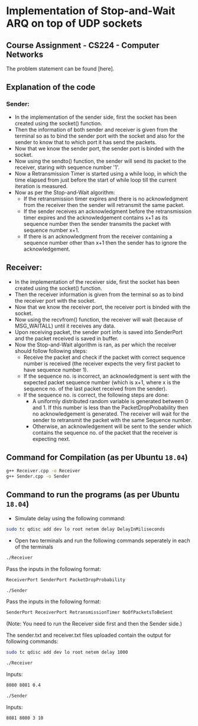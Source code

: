 # Implementation of Stop-and-Wait ARQ on top of UDP sockets

## Course Assignment - CS224 - Computer Networks
The problem statement can be found [here].

## Explanation of the code
### Sender:
* In the implementation of the sender side, first the socket has been created using the socket() function.
* Then the information of both sender and receiver is given from the terminal so as to bind the sender port with the socket and also for the sender to know that to which port it has send the packets.
* Now that we know the sender port, the sender port is binded with the socket.
* Now using the sendto() function, the sender will send its packet to the receiver, staring with sequence number '1'.
* Now a Retransmission Timer is started using a while loop, in which the time elapsed from just before the start of while loop till the current iteration is measured.
* Now as per the Stop-and-Wait algorithm:
  * If the retransmission timer expires and there is no acknowledgment from the receiver then the sender will retransmit the same packet.
  * If the sender receives an acknowledgment before the retransmission timer expires and the acknowledgement contains x+1 as its sequence number then the sender transmits the packet with sequence number x+1.
  * If there is an acknowledgment from the receiver containing a sequence number other than x+1 then the sender has to ignore the acknowledgement.

## Receiver:
* In the implementation of the receiver side, first the socket has been created using the socket() function.
* Then the receiver information is given from the terminal so as to bind the receiver port with the socket.
* Now that we know the receiver port, the receiver port is binded with the socket.
* Now using the recvfrom() function, the receiver will wait (because of MSG_WAITALL) until it receives any data.
* Upon receiving packet, the sender port info is saved into SenderPort and the packet received is saved in buffer.
* Now the Stop-and-Wait algorithm is ran, as per which the receiver should follow following steps:
  * Receive the packet and check if the packet with correct sequence number is received (the receiver expects the very first packet to have sequence number 1).
  * If the sequence no. is incorrect, an acknowledgment is sent with the expected packet sequence number (which is x+1, where x is the sequence no. of the last packet received from the sender).
  * If the sequence no. is correct, the following steps are done:
    * A uniformly distributed random variable is generated between 0 and 1. If this number is less than the PacketDropProbability then no acknowledgement is generated. The receiver will wait for the sender to retransmit the packet with the same Sequence number.
    * Otherwise, an acknowledgement will be sent to the sender which contains the sequence no. of the packet that the receiver is expecting next.

## Command for Compilation (as per Ubuntu `18.04`)
```bash
g++ Receiver.cpp -o Receiver
g++ Sender.cpp -o Sender
```

## Command to run the programs (as per Ubuntu `18.04`)
* Simulate delay using the following command:
```bash
sudo tc qdisc add dev lo root netem delay DelayInMiliseconds
```
* Open two terminals and run the following commands seperately in each of the terminals
```bash
./Receiver
```
 Pass the inputs in the following format:
```bash
ReceiverPort SenderPort PacketDropProbability
```
```bash
./Sender
```
 Pass the inputs in the following format:
```bash
SenderPort ReceiverPort RetransmissionTimer NoOfPacketsToBeSent
```

(Note: You need to run the Receiver side first and then the Sender side.)

The sender.txt and receiver.txt files uploaded contain the output for following commands:
```bash
sudo tc qdisc add dev lo root netem delay 1000
```
```bash
./Receiver
```
Inputs:
```bash
8080 8081 0.4
```

```bash
./Sender
```
Inputs:
```bash
8081 8080 3 10
```
